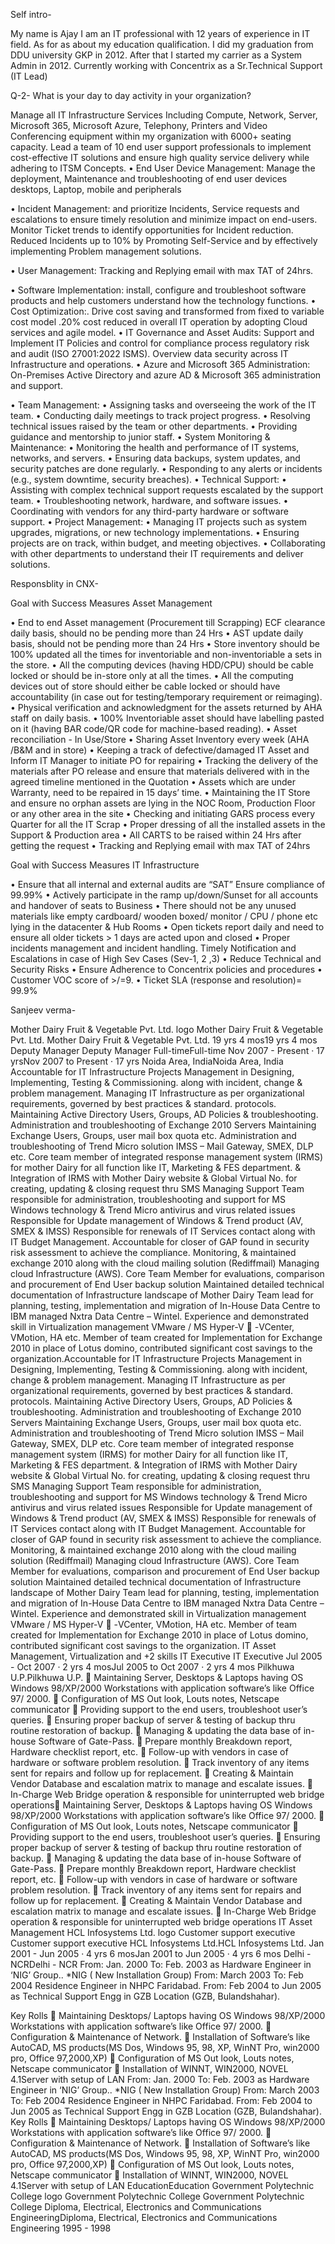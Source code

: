 Self intro-

My name is Ajay I am an IT professional with 12 years of experience in IT field.
As for as about my education qualification. I did my graduation from DDU university GKP in 2012. After that I started my carrier as a System Admin in 2012. Currently working with Concentrix as a Sr.Technical Support (IT Lead)

Q-2- What is your day to day activity in your organization?

Manage all IT Infrastructure Services Including Compute, Network, Server, Microsoft 365, Microsoft Azure, Telephony, Printers and Video Conferencing equipment within my organization with 6000+ seating capacity. Lead a team of 10 end user support professionals to implement cost-effective IT solutions and ensure high quality service delivery while adhering to ITSM Concepts.
•	End User Device Management:  Manage the deployment, Maintenance and troubleshooting of end user devices desktops, Laptop, mobile and peripherals 

•	Incident Management: and prioritize Incidents, Service requests and escalations to ensure timely resolution and minimize impact on end-users. Monitor Ticket trends to identify opportunities for Incident reduction. Reduced Incidents up to 10% by Promoting Self-Service and by effectively implementing Problem management solutions.

•	User Management: Tracking and Replying email with max TAT of 24hrs.

•	Software Implementation: install, configure and troubleshoot software products and help customers understand how the technology functions.
•	Cost Optimization:. Drive cost saving and transformed from fixed to variable cost model .20% cost reduced in overall IT operation by adopting Cloud services and agile model.
•	IT Governance and Asset Audits: Support and Implement IT Policies and control for compliance process regulatory risk and audit (ISO 27001:2022 ISMS). Overview data security across IT Infrastructure and operations.
•	Azure and Microsoft 365 Administration: On-Premises Active Directory and azure AD & Microsoft 365 administration and support. 

•  Team Management:
•	Assigning tasks and overseeing the work of the IT team.
•	Conducting daily  meetings to track project progress.
•	Resolving technical issues raised by the team or other departments.
•	Providing guidance and mentorship to junior staff.
•  System Monitoring & Maintenance:
•	Monitoring the health and performance of IT systems, networks, and servers.
•	Ensuring data backups, system updates, and security patches are done regularly.
•	Responding to any alerts or incidents (e.g., system downtime, security breaches).
•  Technical Support:
•	Assisting with complex technical support requests escalated by the support team.
•	Troubleshooting network, hardware, and software issues.
•	Coordinating with vendors for any third-party hardware or software support.
•  Project Management:
•	Managing IT projects such as system upgrades, migrations, or new technology implementations.
•	Ensuring projects are on track, within budget, and meeting objectives.
•	Collaborating with other departments to understand their IT requirements and deliver solutions.


Responsblity in CNX-

Goal with Success Measures
Asset Management
 
•	End to end Asset management (Procurement till Scrapping) ECF clearance daily basis, should no be pending more than 24 Hrs
•	AST update daily basis, should not be pending more than 24 Hrs
•	Store inventory should be 100% updated all the times for inventoriable and non-inventoriable a sets in the store.
•	All the computing devices (having HDD/CPU) should be cable locked or should be in-store only at all the times.
•	All the computing devices out of store should either be cable locked or should have accountability (in case out for testing/temporary requirement or reimaging).
•	Physical verification and acknowledgment for the assets returned by AHA staff on daily basis.
•	100% Inventoriable asset should have labelling pasted on it (having BAR code/QR code for machine-based reading).
•	Asset reconciliation - In Use/Store
•	Sharing Asset Inventory every week (AHA /B&M and in store)
•	Keeping a track of defective/damaged IT Asset and Inform IT Manager to initiate PO for repairing
•	Tracking the delivery of the materials after PO release and ensure that materials delivered with in the agreed timeline mentioned in the Quotation
•	Assets which are under Warranty, need to be repaired in 15 days’ time.
•	Maintaining the IT Store and ensure no orphan assets are lying in the NOC Room, Production Floor or any other area in the site
•	Checking and initiating GARS process every Quarter for all the IT Scrap
•	Proper dressing of all the installed assets in the Support & Production area
•	All CARTS to be raised within 24 Hrs after getting the request
•	Tracking and Replying email with max TAT of 24hrs  
 

Goal with Success Measures
IT Infrastructure
 
 
•	Ensure that all internal and external audits are “SAT” Ensure compliance of 99.99%
•	Actively participate in the ramp up/down/Sunset for all accounts and handover of seats to Business
•	There should not be any unused materials like empty cardboard/ wooden boxed/ monitor / CPU / phone etc lying in the datacenter & Hub Rooms
•	Open tickets report daily and need to ensure all older tickets > 1 days are acted upon and closed
•	Proper incidents management and incident handling. Timely Notification and Escalations in case of High Sev Cases (Sev-1, 2 ,3)
•	Reduce Technical and Security Risks
•	Ensure Adherence to Concentrix policies and procedures
•	Customer VOC score of >/=9.
•	Ticket SLA (response and resolution)= 99.9%





Sanjeev verma-


Mother Dairy Fruit & Vegetable Pvt. Ltd. logo
Mother Dairy Fruit & Vegetable Pvt. Ltd.
Mother Dairy Fruit & Vegetable Pvt. Ltd.
19 yrs 4 mos19 yrs 4 mos
Deputy Manager
Deputy Manager
Full-timeFull-time
Nov 2007 - Present · 17 yrsNov 2007 to Present · 17 yrs
Noida Area, IndiaNoida Area, India
Accountable for IT Infrastructure Projects Management in Designing, Implementing, Testing & Commissioning. along with incident, change & problem management.
Managing IT Infrastructure as per organizational requirements, governed by best practices & standard. protocols.
Maintaining Active Directory Users, Groups, AD Policies & troubleshooting.
Administration and troubleshooting of Exchange 2010 Servers
Maintaining Exchange Users, Groups, user mail box quota etc.
Administration and troubleshooting of Trend Micro solution IMSS – Mail Gateway, SMEX, DLP etc.
Core team member of integrated response management system (IRMS) for mother Dairy for all function like IT, Marketing & FES department. & Integration of IRMS with Mother Dairy website & Global Virtual No. for creating, updating & closing request thru SMS
Managing Support Team responsible for administration, troubleshooting and support for MS Windows technology & Trend Micro antivirus and virus related issues
Responsible for Update management of Windows & Trend product (AV, SMEX & IMSS)
Responsible for renewals of IT Services contact along with IT Budget Management.
Accountable for closer of GAP found in security risk assessment to achieve the compliance.
Monitoring, & maintained exchange 2010 along with the cloud mailing solution (Rediffmail) 
Managing cloud Infrastructure (AWS).
Core Team Member for evaluations, comparison and procurement of End User backup solution Maintained detailed technical documentation of Infrastructure landscape of Mother Dairy 
Team lead for planning, testing, implementation and migration of In-House Data Centre to IBM managed Nxtra Data Centre – Wintel.
Experience and demonstrated skill in Virtualization management VMware / MS Hyper-V
 -VCenter, VMotion, HA etc. 
Member of team created for Implementation for Exchange 2010 in place of Lotus domino, contributed significant cost savings to the organization.Accountable for IT Infrastructure Projects Management in Designing, Implementing, Testing & Commissioning. along with incident, change & problem management. Managing IT Infrastructure as per organizational requirements, governed by best practices & standard. protocols. Maintaining Active Directory Users, Groups, AD Policies & troubleshooting. Administration and troubleshooting of Exchange 2010 Servers Maintaining Exchange Users, Groups, user mail box quota etc. Administration and troubleshooting of Trend Micro solution IMSS – Mail Gateway, SMEX, DLP etc. Core team member of integrated response management system (IRMS) for mother Dairy for all function like IT, Marketing & FES department. & Integration of IRMS with Mother Dairy website & Global Virtual No. for creating, updating & closing request thru SMS Managing Support Team responsible for administration, troubleshooting and support for MS Windows technology & Trend Micro antivirus and virus related issues Responsible for Update management of Windows & Trend product (AV, SMEX & IMSS) Responsible for renewals of IT Services contact along with IT Budget Management. Accountable for closer of GAP found in security risk assessment to achieve the compliance. Monitoring, & maintained exchange 2010 along with the cloud mailing solution (Rediffmail) Managing cloud Infrastructure (AWS). Core Team Member for evaluations, comparison and procurement of End User backup solution Maintained detailed technical documentation of Infrastructure landscape of Mother Dairy Team lead for planning, testing, implementation and migration of In-House Data Centre to IBM managed Nxtra Data Centre – Wintel. Experience and demonstrated skill in Virtualization management VMware / MS Hyper-V  -VCenter, VMotion, HA etc. Member of team created for Implementation for Exchange 2010 in place of Lotus domino, contributed significant cost savings to the organization.
IT Asset Management, Virtualization and +2 skills
IT Executive
IT Executive
Jul 2005 - Oct 2007 · 2 yrs 4 mosJul 2005 to Oct 2007 · 2 yrs 4 mos
Pilkhuwa U.P.Pilkhuwa U.P.
 Maintaining Server, Desktops & Laptops having OS Windows 98/XP/2000 Workstations with application software’s like Office 97/ 2000.
 Configuration of MS Out look, Louts notes, Netscape communicator
 Providing support to the end users, troubleshoot user’s queries.
 Ensuring proper backup of server & testing of backup thru routine restoration of backup.
 Managing & updating the data base of in-house Software of Gate-Pass. 
 Prepare monthly Breakdown report, Hardware checklist report, etc.
 Follow-up with vendors in case of hardware or software problem resolution. 
 Track inventory of any items sent for repairs and follow up for replacement. 
 Creating & Maintain Vendor Database and escalation matrix to manage and escalate issues.
 In-Charge Web Bridge operation & responsible for uninterrupted web bridge operations Maintaining Server, Desktops & Laptops having OS Windows 98/XP/2000 Workstations with application software’s like Office 97/ 2000.  Configuration of MS Out look, Louts notes, Netscape communicator  Providing support to the end users, troubleshoot user’s queries.  Ensuring proper backup of server & testing of backup thru routine restoration of backup.  Managing & updating the data base of in-house Software of Gate-Pass.  Prepare monthly Breakdown report, Hardware checklist report, etc.  Follow-up with vendors in case of hardware or software problem resolution.  Track inventory of any items sent for repairs and follow up for replacement.  Creating & Maintain Vendor Database and escalation matrix to manage and escalate issues.  In-Charge Web Bridge operation & responsible for uninterrupted web bridge operations
IT Asset Management
HCL Infosystems Ltd. logo
Customer support executive
Customer support executive
HCL Infosystems Ltd.HCL Infosystems Ltd.
Jan 2001 - Jun 2005 · 4 yrs 6 mosJan 2001 to Jun 2005 · 4 yrs 6 mos
Delhi - NCRDelhi - NCR
From: Jan. 2000 To: Feb. 2003 as Hardware Engineer in ‘NIG’ Group.. *NIG ( New Installation Group)
From: March 2003 To: Feb 2004 Residence Engineer in NHPC Faridabad.
From: Feb 2004 to Jun 2005 as Technical Support Engg in GZB Location (GZB, Bulandshahar).

Key Rolls
 Maintaining Desktops/ Laptops having OS Windows 98/XP/2000 Workstations with application software’s like Office 97/ 2000.
 Configuration & Maintenance of Network.
 Installation of Software’s like AutoCAD, MS products(MS Dos, Windows 95, 98, XP, WinNT Pro, win2000 pro, Office 97,2000,XP) 
 Configuration of MS Out look, Louts notes, Netscape communicator
 Installation of WINNT, WIN2000, NOVEL 4.1Server with setup of LAN
From: Jan. 2000 To: Feb. 2003 as Hardware Engineer in ‘NIG’ Group.. *NIG ( New Installation Group) From: March 2003 To: Feb 2004 Residence Engineer in NHPC Faridabad. From: Feb 2004 to Jun 2005 as Technical Support Engg in GZB Location (GZB, Bulandshahar). Key Rolls  Maintaining Desktops/ Laptops having OS Windows 98/XP/2000 Workstations with application software’s like Office 97/ 2000.  Configuration & Maintenance of Network.  Installation of Software’s like AutoCAD, MS products(MS Dos, Windows 95, 98, XP, WinNT Pro, win2000 pro, Office 97,2000,XP)  Configuration of MS Out look, Louts notes, Netscape communicator  Installation of WINNT, WIN2000, NOVEL 4.1Server with setup of LAN 
EducationEducation
Government Polytechnic College logo
Government Polytechnic College
Government Polytechnic College
Diploma, Electrical, Electronics and Communications EngineeringDiploma, Electrical, Electronics and Communications Engineering
1995 - 1998
